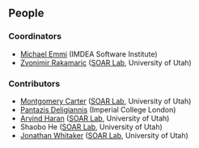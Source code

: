 ## People


### Coordinators

* [Michael Emmi](http://software.imdea.org/people/michael.emmi/index.html) (IMDEA Software Institute)
* [Zvonimir Rakamaric](http://www.zvonimir.info/) ([SOAR Lab](http://soarlab.org/), University of Utah)


### Contributors

* [Montgomery Carter](http://www.linkedin.com/pub/montgomery-carter/12/a89/512) ([SOAR Lab](http://soarlab.org/), University of Utah)
* [Pantazis Deligiannis](http://www.doc.ic.ac.uk/~pd1113/index.html) (Imperial College London)
* [Arvind Haran](http://www.cs.utah.edu/~haran) ([SOAR Lab](http://soarlab.org/), University of Utah)
* Shaobo He ([SOAR Lab](http://soarlab.org/), University of Utah)
* [Jonathan Whitaker](https://www.linkedin.com/in/jonathan-whitaker-5a8b2484) ([SOAR Lab](http://soarlab.org/), University of Utah)

